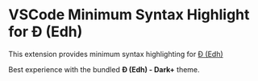 # VSCode Minimum Syntax Highlight for Đ (Edh)

This extension provides minimum syntax highlighting for
[Đ (Edh)](https://github.com/e-wrks/edh)

Best experience with the bundled **Đ (Edh) - Dark+** theme.
